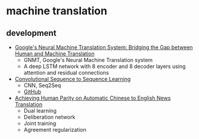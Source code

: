 # machine translation

## development

* [Google's Neural Machine Translation System: Bridging the Gap between Human and Machine Translation](https://arxiv.org/abs/1609.08144)
    * GNMT, Google's Neural Machine Translation system
    * A deep LSTM network with 8 encoder and 8 decoder layers using attention and residual connections
* [Convolutional Sequence to Sequence Learning](https://arxiv.org/abs/1705.03122)
    * CNN, Seq2Seq
    * [GitHub](https://github.com/facebookresearch/fairseq)
* [Achieving Human Parity on Automatic Chinese to English News Translation](https://arxiv.org/abs/1803.05567)
    * Dual learning
    * Deliberation network
    * Joint training
    * Agreement regularization
